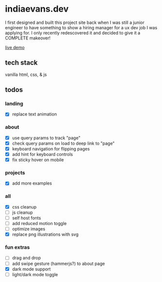 # indiaevans.dev

I first designed and built this project site back when I was still a junior engineer to have something to show a hiring manager for a ux dev job I was applying for. I only recently redescovered it and decided to give it a COMPLETE makeover!

[live demo](https://indiaevans.dev)

## tech stack

vanilla html, css, & js

## todos

### landing
- [x] replace text animation

### about
- [x] use query params to track "page"
- [x] check query params on load to deep link to "page"
- [x] keyboard navigation for flipping pages
- [x] add hint for keyboard controls
- [x] fix sticky hover on mobile

### projects
- [x] add more examples

### all
- [x] css cleanup
- [ ] js cleanup
- [ ] self host fonts
- [ ] add reduced motion toggle
- [ ] optimize images
- [x] replace png illustrations with svg

### fun extras
- [ ] drag and drop
- [ ] add swipe gesture (hammerjs?) to about page
- [x] dark mode support
- [ ] light/dark mode toggle